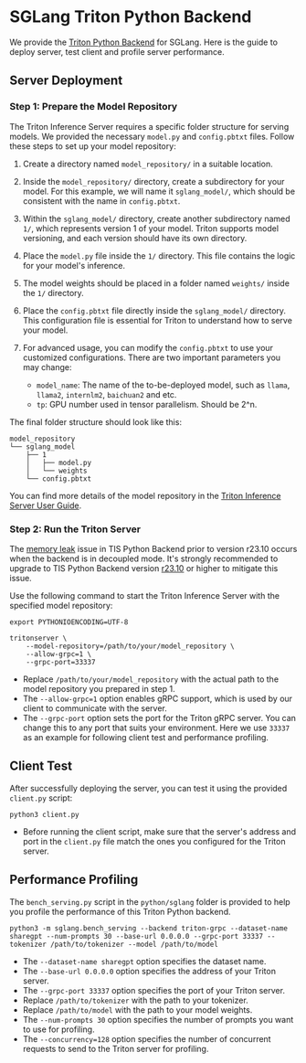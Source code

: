 # SGLang Triton Python Backend

We provide the [Triton Python Backend](https://github.com/triton-inference-server/python_backend/tree/main) for SGLang. Here is the guide to deploy server, test client and profile server performance.

## Server Deployment

### Step 1: Prepare the Model Repository

The Triton Inference Server requires a specific folder structure for serving models. We provided the necessary `model.py` and `config.pbtxt` files. Follow these steps to set up your model repository:

1. Create a directory named `model_repository/` in a suitable location.

2. Inside the `model_repository/` directory, create a subdirectory for your model. For this example, we will name it `sglang_model/`, which should be consistent with the name in `config.pbtxt`.

3. Within the `sglang_model/` directory, create another subdirectory named `1/`, which represents version 1 of your model. Triton supports model versioning, and each version should have its own directory.

4. Place the `model.py` file inside the `1/` directory. This file contains the logic for your model's inference.

5. The model weights should be placed in a folder named `weights/` inside the `1/` directory.

6. Place the `config.pbtxt` file directly inside the `sglang_model/` directory. This configuration file is essential for Triton to understand how to serve your model.

7. For advanced usage, you can modify the `config.pbtxt` to use your customized configurations. There are two important parameters you may change:

   - `model_name`: The name of the to-be-deployed model, such as `llama`, `llama2`, `internlm2`, `baichuan2` and etc.
   - `tp`: GPU number used in tensor parallelism. Should be 2^n.

The final folder structure should look like this:

```
model_repository
└── sglang_model
    ├── 1
    │   ├── model.py
    │   └── weights
    └── config.pbtxt
```

You can find more details of the model repository in the [Triton Inference Server User Guide](https://docs.nvidia.com/deeplearning/triton-inference-server/user-guide/docs/user_guide/model_repository.html).

### Step 2: Run the Triton Server

The [memory leak](https://github.com/triton-inference-server/python_backend/pull/309) issue in TIS Python Backend prior to version r23.10 occurs when the backend is in decoupled mode. It's strongly recommended to upgrade to TIS Python Backend version [r23.10](https://github.com/triton-inference-server/python_backend/tree/r23.10) or higher to mitigate this issue.

Use the following command to start the Triton Inference Server with the specified model repository:

```
export PYTHONIOENCODING=UTF-8

tritonserver \
    --model-repository=/path/to/your/model_repository \
    --allow-grpc=1 \
    --grpc-port=33337
```

- Replace `/path/to/your/model_repository` with the actual path to the model repository you prepared in step 1.
- The `--allow-grpc=1` option enables gRPC support, which is used by our client to communicate with the server.
- The `--grpc-port` option sets the port for the Triton gRPC server. You can change this to any port that suits your environment. Here we use `33337` as an example for following client test and performance profiling.

## Client Test

After successfully deploying the server, you can test it using the provided `client.py` script:

```
python3 client.py
```

- Before running the client script, make sure that the server's address and port in the `client.py` file match the ones you configured for the Triton server.

## Performance Profiling

The `bench_serving.py` script in the `python/sglang` folder is provided to help you profile the performance of this Triton Python backend.

```
python3 -m sglang.bench_serving --backend triton-grpc --dataset-name sharegpt --num-prompts 30 --base-url 0.0.0.0 --grpc-port 33337 --tokenizer /path/to/tokenizer --model /path/to/model
```

- The `--dataset-name sharegpt` option specifies the dataset name.
- The `--base-url 0.0.0.0` option specifies the address of your Triton server.
- The `--grpc-port 33337` option specifies the port of your Triton server.
- Replace `/path/to/tokenizer` with the path to your tokenizer.
- Replace `/path/to/model` with the path to your model weights.
- The `--num-prompts 30` option specifies the number of prompts you want to use for profiling.
- The `--concurrency=128` option specifies the number of concurrent requests to send to the Triton server for profiling.

